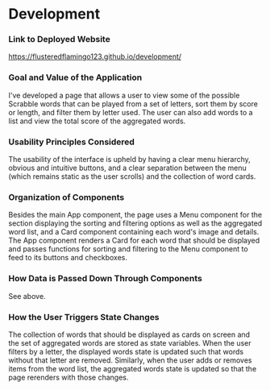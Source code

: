 # Development

### Link to Deployed Website
https://flusteredflamingo123.github.io/development/ 

### Goal and Value of the Application
I've developed a page that allows a user to view some of the possible Scrabble words that can be played from a set of letters, sort them by score or length, and filter them by letter used. The user can also add words to a list and view the total score of the aggregated words.

### Usability Principles Considered
The usability of the interface is upheld by having a clear menu hierarchy, obvious and intuitive buttons, and a clear separation between the menu (which remains static as the user scrolls) and the collection of word cards.

### Organization of Components
Besides the main App component, the page uses a Menu component for the section displaying the sorting and filtering options as well as the aggregated word list, and a Card component containing each word's image and details. The App component renders a Card for each word that should be displayed and passes functions for sorting and filtering to the Menu component to feed to its buttons and checkboxes.

### How Data is Passed Down Through Components
See above.

### How the User Triggers State Changes
The collection of words that should be displayed as cards on screen and the set of aggregated words are stored as state variables. When the user filters by a letter, the displayed words state is updated such that words without that letter are removed. Similarly, when the user adds or removes items from the word list, the aggregated words state is updated so that the page rerenders with those changes.

